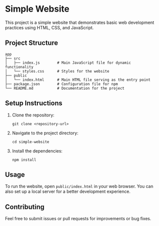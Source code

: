 # Simple Website

This project is a simple website that demonstrates basic web development practices using HTML, CSS, and JavaScript.

## Project Structure

```
app
├── src
│   ├── index.js        # Main JavaScript file for dynamic functionality
│   └── styles.css      # Styles for the website
├── public
│   └── index.html      # Main HTML file serving as the entry point
├── package.json        # Configuration file for npm
└── README.md           # Documentation for the project
```

## Setup Instructions

1. Clone the repository:
   ```
   git clone <repository-url>
   ```

2. Navigate to the project directory:
   ```
   cd simple-website
   ```

3. Install the dependencies:
   ```
   npm install
   ```

## Usage

To run the website, open `public/index.html` in your web browser. You can also set up a local server for a better development experience.

## Contributing

Feel free to submit issues or pull requests for improvements or bug fixes.